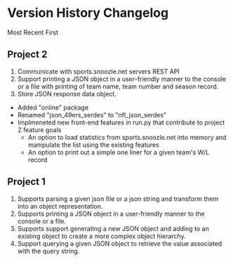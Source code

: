 
# Version History Changelog
Most Recent First
## Project 2

1. Communicate with sports.snoozle.net servers REST API
2. Support printing a JSON object in a user-friendly manner to the console or a file with
printing of team name, team number and season record.
3. Store JSON response data object.

- Added "online" package
- Renamed "json_49ers_serdes" to "nfl_json_serdes"
- Implmeneted new front-end features in run.py that contribute to project 2 feature goals
    - An option to load statistics from sports.snoozle.net into memory and manipulate the list using the existing features
    - An option to print out a simple one liner for a given team's W/L record




## Project 1
1. Supports parsing a given json file or a json string and transform them into an object representation.
2. Supports printing a JSON object in a user-friendly manner to the console or a file.
3. Supports support generating a new JSON object and adding to an existing object to create a more
complex object hierarchy.
4. Support querying a given JSON object to retrieve the value associated with the query
string.